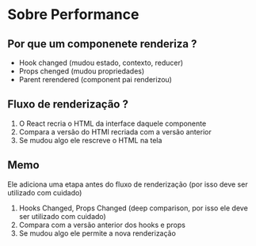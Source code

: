# Sobre Performance

## Por que um componenete renderiza ?
- Hook changed (mudou estado, contexto, reducer)
- Props chenged (mudou propriedades)
- Parent rerendered (component pai renderizou)

## Fluxo de renderização ?
<ol>
  <li>O React recria o HTML da interface daquele componente</li>
  <li>Compara a versão do HTMl recriada com a versão anterior</li>
  <li>Se mudou algo ele rescreve o HTML na tela</li>
</ol>

## Memo

Ele adiciona uma etapa antes do fluxo de renderização (por isso deve ser utilizado com cuidado)

<ol>
  <li>Hooks Changed, Props Changed (deep comparison, por isso ele deve ser utilizado com cuidado)</li>
  <li>Compara com a versão anterior dos hooks e props</li>
  <li>Se mudou algo ele permite a nova renderização</li>
</ol>